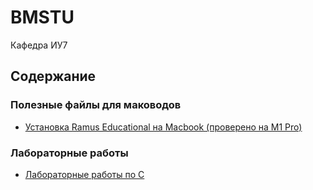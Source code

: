 # BMSTU

Кафедра ИУ7

## Содержание

### Полезные файлы для маководов
- [Установка Ramus Educational на Macbook (проверено на M1 Pro)](github.com/lemopsone/BMSTU/main/ramus.md)

### Лабораторные работы
- [Лабораторные работы по C](github.com/lemopsone/BMSTU_Clabs)
